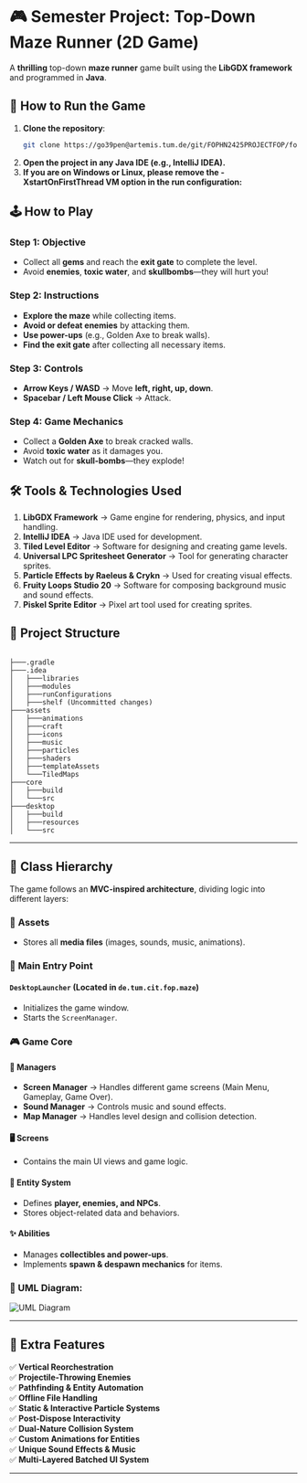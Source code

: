 
# 🎮 Semester Project: Top-Down Maze Runner (2D Game)

A **thrilling** top-down **maze runner** game built using the **LibGDX framework** and programmed in **Java**.

## 🚀 How to Run the Game
1. **Clone the repository**:
   ```sh
   git clone https://go39pen@artemis.tum.de/git/FOPHN2425PROJECTFOP/fophn2425projectfop-gameisgame.git
2. **Open the project in any Java IDE (e.g., IntelliJ IDEA).**
3. **If you are on Windows or Linux, please remove the -XstartOnFirstThread VM option in the run configuration:**
## 🕹️ How to Play
### **Step 1: Objective**
- Collect all **gems** and reach the **exit gate** to complete the level.
- Avoid **enemies**, **toxic water**, and **skullbombs**—they will hurt you!
### **Step 2: Instructions**
- **Explore the maze** while collecting items.
- **Avoid or defeat enemies** by attacking them.
- **Use power-ups** (e.g., Golden Axe to break walls).
- **Find the exit gate** after collecting all necessary items.
### **Step 3: Controls**
- **Arrow Keys / WASD** → Move **left, right, up, down**.
- **Spacebar / Left Mouse Click** → Attack.

### **Step 4: Game Mechanics**
- Collect a **Golden Axe** to break cracked walls.
- Avoid **toxic water** as it damages you.
- Watch out for **skull-bombs**—they explode!
## 🛠️ Tools & Technologies Used
1. **LibGDX Framework** → Game engine for rendering, physics, and input handling.
2. **IntelliJ IDEA** → Java IDE used for development.
3. **Tiled Level Editor** → Software for designing and creating game levels.
4. **Universal LPC Spritesheet Generator** → Tool for generating character sprites.
5. **Particle Effects by Raeleus & Crykn** → Used for creating visual effects.
6. **Fruity Loops Studio 20** → Software for composing background music and sound effects.
7. **Piskel Sprite Editor** → Pixel art tool used for creating sprites.

## 📂 Project Structure 

```

├───.gradle
├───.idea
│   ├───libraries
│   ├───modules
│   ├───runConfigurations
│   ├───shelf (Uncommitted changes)
├───assets
│   ├───animations
│   ├───craft
│   ├───icons
│   ├───music
│   ├───particles
│   ├───shaders
│   ├───templateAssets
│   └───TiledMaps
├───core
│   ├───build
│   └───src
├───desktop
│   ├───build
│   ├───resources
│   └───src
```

---

## 🔎 Class Hierarchy
The game follows an **MVC-inspired architecture**, dividing logic into different layers:

### 📁 **Assets**
- Stores all **media files** (images, sounds, music, animations).

### 🏁 **Main Entry Point**
#### `DesktopLauncher` (Located in `de.tum.cit.fop.maze`)
- Initializes the game window.
- Starts the `ScreenManager`.

### 🎮 **Game Core**
#### 📌 **Managers**
- **Screen Manager** → Handles different game screens (Main Menu, Gameplay, Game Over).
- **Sound Manager** → Controls music and sound effects.
- **Map Manager** → Handles level design and collision detection.

#### 🖥️ **Screens**
- Contains the main UI views and game logic.

#### 🦸 **Entity System**
- Defines **player, enemies, and NPCs**.
- Stores object-related data and behaviors.

#### ✨ **Abilities**
- Manages **collectibles and power-ups**.
- Implements **spawn & despawn mechanics** for items.

### 📝 UML Diagram:
![UML Diagram](./srcFinal.png)

---

## 🎯 Extra Features
✅ **Vertical Reorchestration**<br>
✅ **Projectile-Throwing Enemies**<br>
✅ **Pathfinding & Entity Automation**<br>
✅ **Offline File Handling**<br>
✅ **Static & Interactive Particle Systems**<br>
✅ **Post-Dispose Interactivity**<br>
✅ **Dual-Nature Collision System**<br>
✅ **Custom Animations for Entities**<br>
✅ **Unique Sound Effects & Music**<br>
✅ **Multi-Layered Batched UI System**

---

